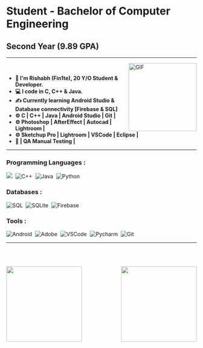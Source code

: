 
<!--
**fin1te/fin1te** is a ✨ _special_ ✨ repository because its `README.md` (this file) appears on your GitHub profile.



Here are some ideas to get you started:

- 🔭 I’m currently working on ...
- 🌱 I’m currently learning ...
- 👯 I’m looking to collaborate on ...
- 🤔 I’m looking for help with ...
- 💬 Ask me about ...
- 📫 How to reach me: ...
- 😄 Pronouns: ...
- ⚡ Fun fact: ...
-->
# Student - Bachelor of Computer Engineering 
## Second Year (9.89 GPA)
---
<img align="right" height='180px' alt="GIF" src="https://media1.tenor.com/images/104f3a788e614cb7ecf468d09eff1d1a/tenor.gif" />

</br>

- **🔢 I'm Rishabh (Fin1te), 20 Y/O Student & Developer.**
- **💻 I code in C, C++ & Java.**
- **✍ Currently learning Android Studio & Database connectivity [Firebase & SQL]**
- **⚙ C | C++ | Java | Android Studio | Git |**
- **⚙ Photoshop | AfterEffect | Autocad | Lightroom |**
- **⚙ Sketchup Pro | Lightroom | VSCode | Eclipse |**
- **🔰 | QA Manual Testing |**
---
<!--
💻Currently doing **Bachelors of Computer Engineering**,
Second Year [2020-21]**[9.89 CGPA]**
and looking for Internship Opportunities.
Keep interest and knowledge in Programming
**[C, C++, Java & SQL]**, as well as **Android Studio**, Git, AfterEffect, AutoCad,
Sketchup Pro, Photoshop, Lightroom, Jailbreaking
iOS, Rooting Android, QA Manual Testing and
Learning new skills.
-->

### Programming Languages :

  ![](https://img.shields.io/badge/c-%2300599C.svg?&style=for-the-badge&logo=c&logoColor=white)&nbsp;
  ![C++](https://img.shields.io/badge/c++-%2300599C.svg?&style=for-the-badge&logo=c%2B%2B&ogoColor=white)&nbsp;
  ![Java](https://img.shields.io/badge/java-%23ED8B00.svg?&style=for-the-badge&logo=java&logoColor=white)&nbsp;
  ![Python](https://img.shields.io/badge/python-%2314354C.svg?&style=for-the-badge&logo=python&logoColor=white)&nbsp;

### Databases :

  ![SQL](https://img.shields.io/badge/sql-%2300f.svg?&style=for-the-badge&logo=mysql&logoColor=white)&nbsp;
  ![SQLite](https://img.shields.io/badge/sqlite-%2307405e.svg?&style=for-the-badge&logo=sqlite&logoColor=white)&nbsp;
  ![Firebase](https://img.shields.io/badge/firebase-%23039BE5.svg?&style=for-the-badge&logo=firebase)&nbsp;
  

### Tools :

  ![Android](https://img.shields.io/badge/Android_Studio-3DDC84?style=for-the-badge&logo=android&logoColor=white)&nbsp;
  ![Adobe](https://img.shields.io/badge/adobe-%23FF0000.svg?&style=for-the-badge&logo=adobe&logoColor=white)&nbsp;
  ![VSCode](https://img.shields.io/badge/VSCode-0078d7.svg?&style=for-the-badge&logo=visual-studio-code&logoColor=white)&nbsp;
  ![Pycharm](https://img.shields.io/badge/PyCharm-000000.svg?&style=for-the-badge&logo=PyCharm&logoColor=white)&nbsp;
  ![Git](https://img.shields.io/badge/git-%23F05033.svg?&style=for-the-badge&logo=git&logoColor=white)&nbsp;
  
  
---

<div id="just-line-break"></div>
<br/>
<div id="line-break-and-tab"></div>
<div id="just-line-break2"></div>
<br/>
<div id="line-break-and-tab2"></div>




<img height='200px' src="https://github-readme-stats.vercel.app/api?username=fin1te&count_private=true&show_icons=true&theme=radical"><img height='200px' align="right" src="https://github-readme-stats.vercel.app/api/top-langs/?username=fin1te&show_icons=true&theme=radical">
